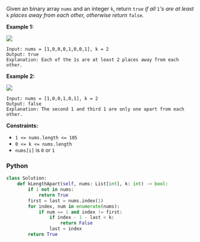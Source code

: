 Given an binary array  `nums`  and an integer  `k`, return  `true` _if all_ `1`_'s are at least_ `k` _places away from each other, otherwise return_ `false`.

**Example 1:**

![](https://assets.leetcode.com/uploads/2020/04/15/sample_1_1791.png)
```
Input: nums = [1,0,0,0,1,0,0,1], k = 2
Output: true
Explanation: Each of the 1s are at least 2 places away from each other.
```

**Example 2:**

![](https://assets.leetcode.com/uploads/2020/04/15/sample_2_1791.png)
```
Input: nums = [1,0,0,1,0,1], k = 2
Output: false
Explanation: The second 1 and third 1 are only one apart from each other.
```

**Constraints:**

-   `1 <= nums.length <= 105`
-   `0 <= k <= nums.length`
-   `nums[i]`  is  `0`  or  `1`


### Python
```python
class Solution:
    def kLengthApart(self, nums: List[int], k: int) -> bool:
        if 1 not in nums:
            return True
        first = last = nums.index(1)
        for index, num in enumerate(nums):
            if num == 1 and index != first:
                if index - 1 - last < k:
                    return False
                last = index
        return True
```